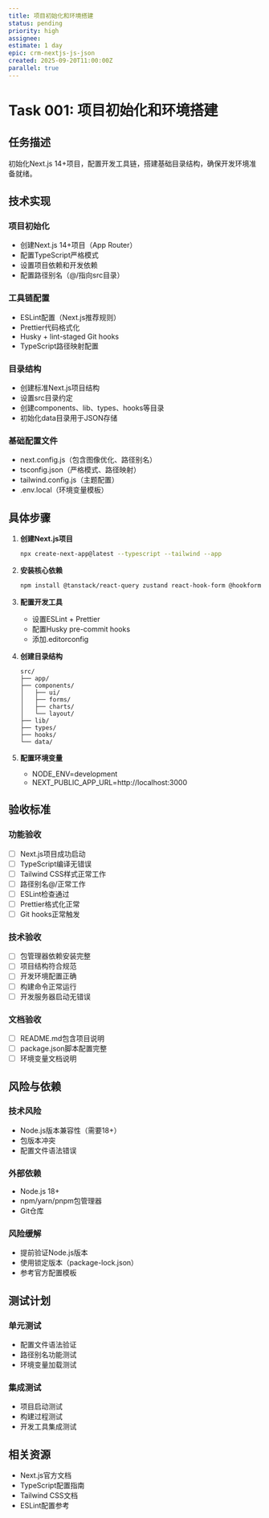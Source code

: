 ```yaml
---
title: 项目初始化和环境搭建
status: pending
priority: high
assignee:
estimate: 1 day
epic: crm-nextjs-js-json
created: 2025-09-20T11:00:00Z
parallel: true
---
```


# Task 001: 项目初始化和环境搭建

## 任务描述

初始化Next.js 14+项目，配置开发工具链，搭建基础目录结构，确保开发环境准备就绪。

## 技术实现

### 项目初始化
- 创建Next.js 14+项目（App Router）
- 配置TypeScript严格模式
- 设置项目依赖和开发依赖
- 配置路径别名（@/指向src目录）

### 工具链配置
- ESLint配置（Next.js推荐规则）
- Prettier代码格式化
- Husky + lint-staged Git hooks
- TypeScript路径映射配置

### 目录结构
- 创建标准Next.js项目结构
- 设置src目录约定
- 创建components、lib、types、hooks等目录
- 初始化data目录用于JSON存储

### 基础配置文件
- next.config.js（包含图像优化、路径别名）
- tsconfig.json（严格模式、路径映射）
- tailwind.config.js（主题配置）
- .env.local（环境变量模板）

## 具体步骤

1. **创建Next.js项目**
   ```bash
   npx create-next-app@latest --typescript --tailwind --app
   ```

2. **安装核心依赖**
   ```bash
   npm install @tanstack/react-query zustand react-hook-form @hookform/resolvers zod
   ```

3. **配置开发工具**
   - 设置ESLint + Prettier
   - 配置Husky pre-commit hooks
   - 添加.editorconfig

4. **创建目录结构**
   ```
   src/
   ├── app/
   ├── components/
   │   ├── ui/
   │   ├── forms/
   │   ├── charts/
   │   └── layout/
   ├── lib/
   ├── types/
   ├── hooks/
   └── data/
   ```

5. **配置环境变量**
   - NODE_ENV=development
   - NEXT_PUBLIC_APP_URL=http://localhost:3000

## 验收标准

### 功能验收
- [ ] Next.js项目成功启动
- [ ] TypeScript编译无错误
- [ ] Tailwind CSS样式正常工作
- [ ] 路径别名@/正常工作
- [ ] ESLint检查通过
- [ ] Prettier格式化正常
- [ ] Git hooks正常触发

### 技术验收
- [ ] 包管理器依赖安装完整
- [ ] 项目结构符合规范
- [ ] 开发环境配置正确
- [ ] 构建命令正常运行
- [ ] 开发服务器启动无错误

### 文档验收
- [ ] README.md包含项目说明
- [ ] package.json脚本配置完整
- [ ] 环境变量文档说明

## 风险与依赖

### 技术风险
- Node.js版本兼容性（需要18+）
- 包版本冲突
- 配置文件语法错误

### 外部依赖
- Node.js 18+
- npm/yarn/pnpm包管理器
- Git仓库

### 风险缓解
- 提前验证Node.js版本
- 使用锁定版本（package-lock.json）
- 参考官方配置模板

## 测试计划

### 单元测试
- 配置文件语法验证
- 路径别名功能测试
- 环境变量加载测试

### 集成测试
- 项目启动测试
- 构建过程测试
- 开发工具集成测试

## 相关资源

- Next.js官方文档
- TypeScript配置指南
- Tailwind CSS文档
- ESLint配置参考